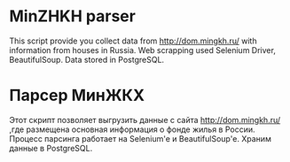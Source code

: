 # MinZHKH parser

This script provide you collect data from http://dom.mingkh.ru/ with information from houses in Russia. Web scrapping used Selenium Driver, BeautifulSoup. Data stored in PostgreSQL.  

# Парсер МинЖКХ

Этот скрипт позволяет выгрузить данные с сайта  http://dom.mingkh.ru/ ,где размещена основная информация о фонде жилья в России. Процесс парсинга работает на Selenium'e и BeautifulSoup'е. Храним данные в PostgreSQL.  
